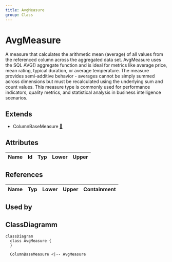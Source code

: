 ```yaml
---
title: AvgMeasure
group: Class
---
```


# AvgMeasure<a name="class-avgmeasure"></a>

A measure that calculates the arithmetic mean (average) of all values from the referenced column across the aggregated data set. AvgMeasure uses the SQL AVG() aggregate function and is ideal for metrics like average price, mean rating, typical duration, or average temperature. The measure provides semi-additive behavior - averages cannot be simply summed across dimensions but must be recalculated using the underlying sum and count values. This measure type is commonly used for performance indicators, quality metrics, and statistical analysis in business intelligence scenarios.
## Extends
- ColumnBaseMeasure [🔗](./class-ColumnBaseMeasure)
## Attributes

<table>
  <thead>
    <tr>
      <th>Name</th>
      <th>Id</th>
      <th>Typ</th>
      <th>Lower</th>
      <th>Upper</th>
    </tr>
  </thead>
  <tbody>
  </tbody>
</table>

## References

<table>
  <thead>
    <tr>
      <th>Name</th>
      <th>Typ</th>
      <th>Lower</th>
      <th>Upper</th>
      <th>Containment</th>
    </tr>
  </thead>
  <tbody>
  </tbody>
</table>



## Used by


## ClassDiagramm

```mermaid
classDiagram
  class AvgMeasure {
  }

  ColumnBaseMeasure <|-- AvgMeasure

```
